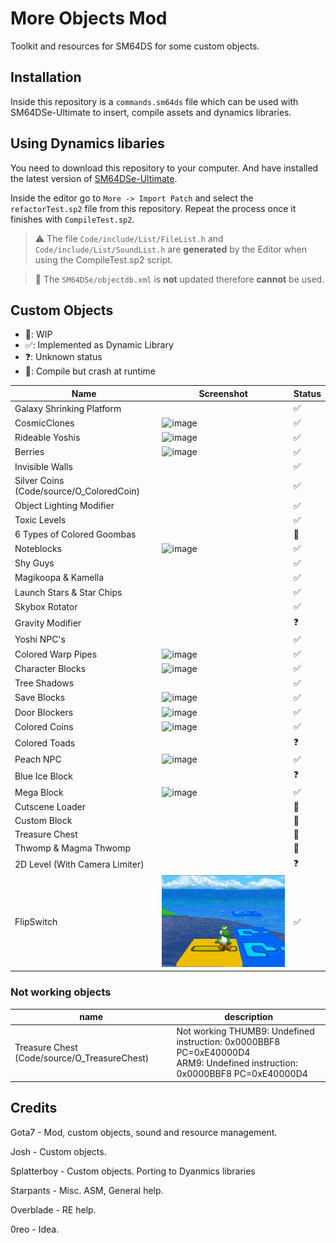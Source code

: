 # More Objects Mod
Toolkit and resources for SM64DS for some custom objects.

## Installation

Inside this repository is a `commands.sm64ds` file which can be used with SM64DSe-Ultimate to insert, compile assets and dynamics libraries.

## Using Dynamics libaries

You need to download this repository to your computer. And have installed the latest version of [SM64DSe-Ultimate](https://github.com/Gota7/SM64DSe-Ultimate).

Inside the editor go to `More -> Import Patch` and select the `refactorTest.sp2` file from this repository.
Repeat the process once it finishes with `CompileTest.sp2`.

> ⚠️ The file `Code/include/List/FileList.h` and `Code/include/List/SoundList.h` are **generated** by the Editor when using the CompileTest.sp2 script.

> 🚨 The `SM64DSe/objectdb.xml` is **not** updated therefore **cannot** be used.

## Custom Objects

- 🚧: WIP
- ✅: Implemented as Dynamic Library
- ❓: Unknown status
- 🚩: Compile but crash at runtime

| Name                                                     | Screenshot | Status |
|----------------------------------------------------------|------------|--------|
| Galaxy Shrinking Platform                                |            | ✅ |
| CosmicClones                                             | <img width="176" alt="image" src="https://github.com/axel7083/MoreObjectsMod/assets/42176370/6e88b033-499f-43c1-b61d-9ac0fbe022c3"> | ✅ |
| Rideable Yoshis                                          | <img width="147" alt="image" src="https://github.com/axel7083/MoreObjectsMod/assets/42176370/33ee90a0-f957-493d-9cc3-f30cf78529d4"> | ✅ |
| Berries                                                  | <img width="152" alt="image" src="https://github.com/axel7083/MoreObjectsMod/assets/42176370/580861ed-3474-4c1d-8e29-2de31a7f1dd0">  | ✅ |
| Invisible Walls                                          |            | ✅ |
| Silver Coins (Code/source/O_ColoredCoin)                 |            | ✅ |
| Object Lighting Modifier                                 |            | ✅ |
| Toxic Levels                                             |            | ✅ |
| 6 Types of Colored Goombas                               |            | 🚧 |
| Noteblocks                                               | <img width="145" alt="image" src="https://github.com/axel7083/MoreObjectsMod/assets/42176370/fb7dc267-8036-4c7f-9503-253d2e3efb5f"> | ✅ |
| Shy Guys                                                 |            | ✅ |
| Magikoopa & Kamella                                      |            | ✅ |
| Launch Stars & Star Chips                                |            | ✅ |
| Skybox Rotator                                           |            | ✅ |
| Gravity Modifier                                         |            | ❓ |
| Yoshi NPC's                                              |            | ✅ |
| Colored Warp Pipes                                       | <img width="160" alt="image" src="https://github.com/axel7083/MoreObjectsMod/assets/42176370/d35cef1b-3dfb-435d-9236-1bb8a528b31d"> | ✅ |
| Character Blocks                                         | <img width="239" alt="image" src="https://github.com/axel7083/MoreObjectsMod/assets/42176370/d76becd5-e655-4fc9-afeb-ccd3e6ff0c40"> | ✅ |
| Tree Shadows                                             |            | ✅ |
| Save Blocks                                              | <img width="181" alt="image" src="https://github.com/axel7083/MoreObjectsMod/assets/42176370/c999e2ff-c3e6-462f-a763-da38b4e83bb0"> | ✅ |
| Door Blockers                                            | <img width="185" alt="image" src="https://github.com/axel7083/MoreObjectsMod/assets/42176370/55474b47-b044-4256-9e03-ddd73ca88212"> | ✅ |
| Colored Coins                                            | <img width="185" alt="image" src="https://github.com/axel7083/MoreObjectsMod/assets/42176370/b5530b1e-a175-4350-b197-bd54237520ba"> | ✅ |
| Colored Toads                                            |            | ❓ |
| Peach NPC                                                | <img width="178" alt="image" src="https://github.com/axel7083/MoreObjectsMod/assets/42176370/b2a8134f-19e8-4778-aab0-7035d7d53188"> | ✅ |
| Blue Ice Block                                           |            | ❓ |
| Mega Block                                               | <img width="229" alt="image" src="https://github.com/axel7083/MoreObjectsMod/assets/42176370/97220612-68a5-4d2f-826c-e3775d95c1bd"> | ✅ |
| Cutscene Loader                                          |            | 🚧 |
| Custom Block                                             |            | 🚧 |
| Treasure Chest                                           |            | 🚩 |
| Thwomp & Magma Thwomp                                    |            | 🚧 |
| 2D Level (With Camera Limiter)                           |            | ❓ |
| FlipSwitch  | ![FlipSwitch.png](Screenshots/FlipSwitch.png) | ✅ |

### Not working objects

| name | description                                                                                                                   |
| --- |-------------------------------------------------------------------------------------------------------------------------------|
| Treasure Chest (Code/source/O_TreasureChest) | Not working THUMB9: Undefined instruction: 0x0000BBF8 PC=0xE40000D4</br>ARM9: Undefined instruction: 0x0000BBF8 PC=0xE40000D4 |


## Credits
Gota7 - Mod, custom objects, sound and resource management.

Josh - Custom objects.

Splatterboy - Custom objects. Porting to Dyanmics libraries

Starpants - Misc. ASM, General help.

Overblade - RE help.

0reo - Idea.
